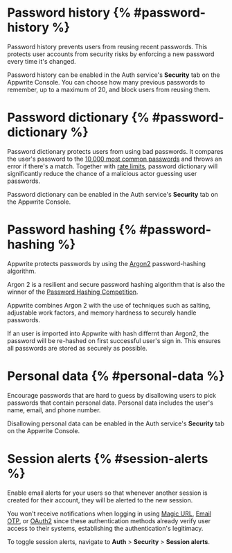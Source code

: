 # Password history  {% #password-history %}

Password history prevents users from reusing recent passwords. This protects user accounts from security risks by enforcing a new password every time it's changed.

Password history can be enabled in the Auth service's **Security** tab on the Appwrite Console. You can choose how many previous passwords to remember, up to a maximum of 20, and block users from reusing them.

# Password dictionary {% #password-dictionary %}

Password dictionary protects users from using bad passwords. It compares the user's password to the [10,000 most common passwords](https://github.com/danielmiessler/SecLists/blob/master/Passwords/Common-Credentials/10k-most-common.txt) and throws an error if there's a match. Together with [rate limits](/docs/advanced/platform/rate-limits), password dictionary will significantly reduce the chance of a malicious actor guessing user passwords.

Password dictionary can be enabled in the Auth service's **Security** tab on the Appwrite Console.

# Password hashing  {% #password-hashing %}
Appwrite protects passwords by using the [Argon2](https://github.com/P-H-C/phc-winner-argon2) password-hashing algorithm.

Argon 2 is a resilient and secure password hashing algorithm that is also the winner of the [Password Hashing Competition](https://www.password-hashing.net/).

Appwrite combines Argon 2 with the use of techniques such as salting, adjustable work factors, and memory hardness to securely handle passwords.

If an user is imported into Appwrite with hash differnt than Argon2, the password will be re-hashed on first successful user's sign in. This ensures all passwords are stored as securely as possible.

# Personal data  {% #personal-data %}

Encourage passwords that are hard to guess by disallowing users to pick passwords that contain personal data.
Personal data includes the user's name, email, and phone number.

Disallowing personal data can be enabled in the Auth service's **Security** tab on the Appwrite Console.

# Session alerts {% #session-alerts %}

Enable email alerts for your users so that whenever another session is created for their account, they will be alerted to the new session.

You won't receive notifications when logging in using [Magic URL](/docs/products/auth/magic-url), [Email OTP](/docs/products/auth/email-otp), or [OAuth2](/docs/products/auth/oauth2) since these authentication methods already verify user access to their systems, establishing the authentication's legitimacy.

To toggle session alerts, navigate to **Auth** > **Security** > **Session alerts**.